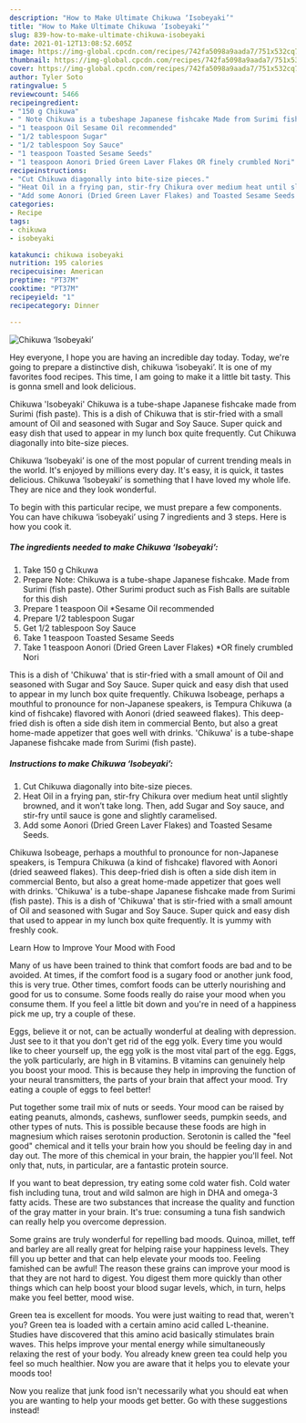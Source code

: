 ```yaml
---
description: "How to Make Ultimate Chikuwa ‘Isobeyaki’"
title: "How to Make Ultimate Chikuwa ‘Isobeyaki’"
slug: 839-how-to-make-ultimate-chikuwa-isobeyaki
date: 2021-01-12T13:08:52.605Z
image: https://img-global.cpcdn.com/recipes/742fa5098a9aada7/751x532cq70/chikuwa-isobeyaki-recipe-main-photo.jpg
thumbnail: https://img-global.cpcdn.com/recipes/742fa5098a9aada7/751x532cq70/chikuwa-isobeyaki-recipe-main-photo.jpg
cover: https://img-global.cpcdn.com/recipes/742fa5098a9aada7/751x532cq70/chikuwa-isobeyaki-recipe-main-photo.jpg
author: Tyler Soto
ratingvalue: 5
reviewcount: 5466
recipeingredient:
- "150 g Chikuwa"
- " Note Chikuwa is a tubeshape Japanese fishcake Made from Surimi fish paste Other Surimi product such as Fish Balls are suitable for this dish"
- "1 teaspoon Oil Sesame Oil recommended"
- "1/2 tablespoon Sugar"
- "1/2 tablespoon Soy Sauce"
- "1 teaspoon Toasted Sesame Seeds"
- "1 teaspoon Aonori Dried Green Laver Flakes OR finely crumbled Nori"
recipeinstructions:
- "Cut Chikuwa diagonally into bite-size pieces."
- "Heat Oil in a frying pan, stir-fry Chikura over medium heat until slightly browned, and it won’t take long. Then, add Sugar and Soy sauce, and stir-fry until sauce is gone and slightly caramelised."
- "Add some Aonori (Dried Green Laver Flakes) and Toasted Sesame Seeds."
categories:
- Recipe
tags:
- chikuwa
- isobeyaki

katakunci: chikuwa isobeyaki 
nutrition: 195 calories
recipecuisine: American
preptime: "PT37M"
cooktime: "PT37M"
recipeyield: "1"
recipecategory: Dinner

---
```



![Chikuwa ‘Isobeyaki’](https://img-global.cpcdn.com/recipes/742fa5098a9aada7/751x532cq70/chikuwa-isobeyaki-recipe-main-photo.jpg)

Hey everyone, I hope you are having an incredible day today. Today, we're going to prepare a distinctive dish, chikuwa ‘isobeyaki’. It is one of my favorites food recipes. This time, I am going to make it a little bit tasty. This is gonna smell and look delicious.

Chikuwa &#39;Isobeyaki&#39; Chikuwa is a tube-shape Japanese fishcake made from Surimi (fish paste). This is a dish of Chikuwa that is stir-fried with a small amount of Oil and seasoned with Sugar and Soy Sauce. Super quick and easy dish that used to appear in my lunch box quite frequently. Cut Chikuwa diagonally into bite-size pieces.

Chikuwa ‘Isobeyaki’ is one of the most popular of current trending meals in the world. It's enjoyed by millions every day. It's easy, it is quick, it tastes delicious. Chikuwa ‘Isobeyaki’ is something that I have loved my whole life. They are nice and they look wonderful.


To begin with this particular recipe, we must prepare a few components. You can have chikuwa ‘isobeyaki’ using 7 ingredients and 3 steps. Here is how you cook it.

<!--inarticleads1-->

##### The ingredients needed to make Chikuwa ‘Isobeyaki’:

1. Take 150 g Chikuwa
1. Prepare  Note: Chikuwa is a tube-shape Japanese fishcake. Made from Surimi (fish paste). Other Surimi product such as Fish Balls are suitable for this dish
1. Prepare 1 teaspoon Oil *Sesame Oil recommended
1. Prepare 1/2 tablespoon Sugar
1. Get 1/2 tablespoon Soy Sauce
1. Take 1 teaspoon Toasted Sesame Seeds
1. Take 1 teaspoon Aonori (Dried Green Laver Flakes) *OR finely crumbled Nori


This is a dish of &#39;Chikuwa&#39; that is stir-fried with a small amount of Oil and seasoned with Sugar and Soy Sauce. Super quick and easy dish that used to appear in my lunch box quite frequently. Chikuwa Isobeage, perhaps a mouthful to pronounce for non-Japanese speakers, is Tempura Chikuwa (a kind of fishcake) flavored with Aonori (dried seaweed flakes). This deep-fried dish is often a side dish item in commercial Bento, but also a great home-made appetizer that goes well with drinks. &#39;Chikuwa&#39; is a tube-shape Japanese fishcake made from Surimi (fish paste). 

<!--inarticleads2-->

##### Instructions to make Chikuwa ‘Isobeyaki’:

1. Cut Chikuwa diagonally into bite-size pieces.
1. Heat Oil in a frying pan, stir-fry Chikura over medium heat until slightly browned, and it won’t take long. Then, add Sugar and Soy sauce, and stir-fry until sauce is gone and slightly caramelised.
1. Add some Aonori (Dried Green Laver Flakes) and Toasted Sesame Seeds.


Chikuwa Isobeage, perhaps a mouthful to pronounce for non-Japanese speakers, is Tempura Chikuwa (a kind of fishcake) flavored with Aonori (dried seaweed flakes). This deep-fried dish is often a side dish item in commercial Bento, but also a great home-made appetizer that goes well with drinks. &#39;Chikuwa&#39; is a tube-shape Japanese fishcake made from Surimi (fish paste). This is a dish of &#39;Chikuwa&#39; that is stir-fried with a small amount of Oil and seasoned with Sugar and Soy Sauce. Super quick and easy dish that used to appear in my lunch box quite frequently. It is yummy with freshly cook. 

Learn How to Improve Your Mood with Food


Many of us have been trained to think that comfort foods are bad and to be avoided. At times, if the comfort food is a sugary food or another junk food, this is very true. Other times, comfort foods can be utterly nourishing and good for us to consume. Some foods really do raise your mood when you consume them. If you feel a little bit down and you're in need of a happiness pick me up, try a couple of these.

Eggs, believe it or not, can be actually wonderful at dealing with depression. Just see to it that you don't get rid of the egg yolk. Every time you would like to cheer yourself up, the egg yolk is the most vital part of the egg. Eggs, the yolk particularly, are high in B vitamins. B vitamins can genuinely help you boost your mood. This is because they help in improving the function of your neural transmitters, the parts of your brain that affect your mood. Try eating a couple of eggs to feel better!

Put together some trail mix of nuts or seeds. Your mood can be raised by eating peanuts, almonds, cashews, sunflower seeds, pumpkin seeds, and other types of nuts. This is possible because these foods are high in magnesium which raises serotonin production. Serotonin is called the "feel good" chemical and it tells your brain how you should be feeling day in and day out. The more of this chemical in your brain, the happier you'll feel. Not only that, nuts, in particular, are a fantastic protein source.

If you want to beat depression, try eating some cold water fish. Cold water fish including tuna, trout and wild salmon are high in DHA and omega-3 fatty acids. These are two substances that increase the quality and function of the gray matter in your brain. It's true: consuming a tuna fish sandwich can really help you overcome depression. 

Some grains are truly wonderful for repelling bad moods. Quinoa, millet, teff and barley are all really great for helping raise your happiness levels. They fill you up better and that can help elevate your moods too. Feeling famished can be awful! The reason these grains can improve your mood is that they are not hard to digest. You digest them more quickly than other things which can help boost your blood sugar levels, which, in turn, helps make you feel better, mood wise.

Green tea is excellent for moods. You were just waiting to read that, weren't you? Green tea is loaded with a certain amino acid called L-theanine. Studies have discovered that this amino acid basically stimulates brain waves. This helps improve your mental energy while simultaneously relaxing the rest of your body. You already knew green tea could help you feel so much healthier. Now you are aware that it helps you to elevate your moods too!

Now you realize that junk food isn't necessarily what you should eat when you are wanting to help your moods get better. Go  with  these suggestions  instead!

